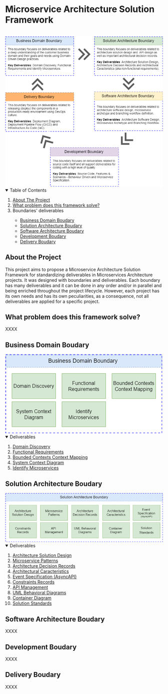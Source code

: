 # Microservice Architecture Solution Framework
<br>
<img src="/microservice-architecture-solution-framework/Microservice Architecture Solution Framework - Boundaries.png">

<!-- TABLE OF CONTENTS -->
<details open="open">
  <summary>Table of Contents</summary>
  <ol>
    <li>
      <a href="#about-the-project">About The Project</a>
    </li>
    <li>
      <a href="#what-problem-does-this-framework-solve">What problem does this framework solve?</a>
    </li>
    <li>
       <a>Boundaries' deliverables</a>
    </li>
    <ul>
      <li>
        <a href="#business-domain-boudary">Business Domain Boudary</a>
      </li>
      <li>
        <a href="#solution-architecture-boudary">Solution Architecture Boudary</a>
      </li>
      <li>
        <a href="#software-architecture-boudary">Software Architecture Boudary</a>
      </li>
	  <li>
        <a href="#development-boudary">Development Boudary</a>
      </li>
      </li>
	  <li>
        <a href="#delivery-boudary">Delivery Boudary</a>
      </li>
    </ul>
  </ol>
</details>

## About the Project
This project aims to propose a Microservice Architecture Solution Framework for standardizing deliverables in Microservices Architecture projects. It was designed with boundaries and deliverables. Each boundary has many deliverables and it can be done in any order and/or in parallel and being enriched throughout the project lifecycle. However, each project has its own needs and has its own peculiarities, as a consequence, not all deliverables are applied for a specific project.

## What problem does this framework solve?
XXXX

## Business Domain Boudary

<img src="/business-domain-design/Business Domain Design - Deliverables.png">

<!-- TABLE OF CONTENTS -->
<details open="open">
  <summary>Deliverables</summary>
  <ol>    
    <li>
      <a href="domain-discovery.md">Domain Discovery</a>
    </li>
    <li>
      <a href="#functional-requirements">Functional Requirements</a>
    </li>
    <li>
      <a href="#bounded-contexts-mapping">Bounded Contexts Context Mapping</a>
    </li>
    <li>
      <a href="#development-boudary">System Context Diagram</a>
    </li>      
    <li>
      <a href="#delivery-boudary">Identify Microservices</a>
    </li>
  </ol>
</details>

## Solution Architecture Boudary

<img src="/solution-architecture/Solution Architecture - Deliverables.png">

<!-- TABLE OF CONTENTS -->
<details open="open">
  <summary>Deliverables</summary>
  <ol>    
    <li>
     <a href="#business-boudary">Architecture Solution Design</a>
    </li>
    <li>
     <a href="#solution-architecture-boudary">Microservice Patterns</a>
    </li>
    <li>
     <a href="#software-architecture-boudary">Architecture Decision Records</a>
    </li>
    <li>
     <a href="#development-boudary">Architectural Caracteristics</a>
    </li>      
    <li>
     <a href="#delivery-boudary">Event Specification (AsyncAPI)</a>
    </li>
    <li>
     <a href="#software-architecture-boudary">Constraints Records</a>
    </li>
    <li>
     <a href="#development-boudary">API Management</a>
    </li>      
    <li>
     <a href="#delivery-boudary">UML Behavioral Diagrams</a>
    </li>
    <li>
     <a href="#development-boudary">Container Diagram</a>
    </li>      
    <li>
     <a href="#delivery-boudary">Solution Standards</a>
    </li>
  </ol>
</details>

## Software Architecture Boudary
XXXX

## Development Boudary
XXXX

## Delivery Boudary
XXXX
